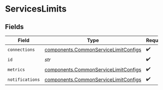 # ServicesLimits


## Fields

| Field                                                                                        | Type                                                                                         | Required                                                                                     | Description                                                                                  |
| -------------------------------------------------------------------------------------------- | -------------------------------------------------------------------------------------------- | -------------------------------------------------------------------------------------------- | -------------------------------------------------------------------------------------------- |
| `connections`                                                                                | [components.CommonServiceLimitConfigs](../../models/components/commonservicelimitconfigs.md) | :heavy_check_mark:                                                                           | N/A                                                                                          |
| `id`                                                                                         | *str*                                                                                        | :heavy_check_mark:                                                                           | N/A                                                                                          |
| `metrics`                                                                                    | [components.CommonServiceLimitConfigs](../../models/components/commonservicelimitconfigs.md) | :heavy_check_mark:                                                                           | N/A                                                                                          |
| `notifications`                                                                              | [components.CommonServiceLimitConfigs](../../models/components/commonservicelimitconfigs.md) | :heavy_check_mark:                                                                           | N/A                                                                                          |